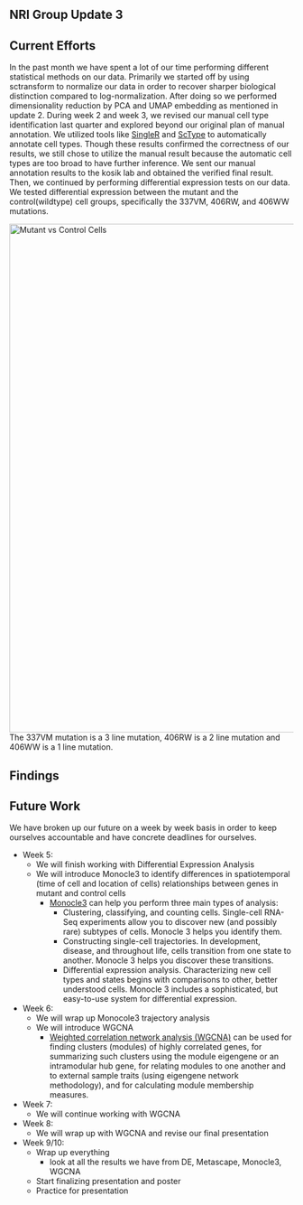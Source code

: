 
## NRI Group Update 3

## Current Efforts 
In the past month we have spent a lot of our time performing different statistical methods on our data. Primarily we started off by using sctransform to normalize our data in order to recover sharper biological distinction compared to log-normalization. After doing so we performed dimensionality reduction by PCA and UMAP embedding as mentioned in update 2. During week 2 and week 3, we revised our manual cell type identification last quarter and explored beyond our original plan of manual annotation. We utilized tools like [SingleR](https://bioconductor.org/packages/release/bioc/html/SingleR.html) and [ScType](http://session.asuscomm.com/) to automatically annotate cell types. Though these results confirmed the correctness of our results, we still chose to utilize the manual result because the automatic cell types are too broad to have further inference. We sent our manual annotation results to the kosik lab and obtained the verified final result. Then, we continued by performing differential expression tests on our data. We tested differential expression between the mutant and the control(wildtype) cell groups, specifically the 337VM, 406RW, and 406WW mutations. 

<img width="901" alt="Mutant vs  Control Cells" src="https://user-images.githubusercontent.com/76935431/165862631-cd6dab24-1dcb-4fca-9d70-0f3eb78d8b48.png">
The 337VM mutation is a 3 line mutation, 406RW is a 2 line mutation and 406WW is a 1 line mutation.

## Findings

## Future Work
We have broken up our future on a week by week basis in order to keep ourselves accountable and have concrete deadlines for ourselves. 
- Week 5: 
  - We will finish working with Differential Expression Analysis
  - We will introduce Monocle3 to identify differences in spatiotemporal (time of cell and location of cells) relationships between genes in mutant and control cells
    - [Monocle3](https://cole-trapnell-lab.github.io/monocle3/) can help you perform three main types of analysis:
      - Clustering, classifying, and counting cells. Single-cell RNA-Seq experiments allow you to discover new (and possibly rare) subtypes of cells. Monocle 3 helps you identify them.
      - Constructing single-cell trajectories. In development, disease, and throughout life, cells transition from one state to another. Monocle 3 helps you discover these transitions.
      - Differential expression analysis. Characterizing new cell types and states begins with comparisons to other, better understood cells. Monocle 3 includes a sophisticated, but easy-to-use system for differential expression.
- Week 6: 
  - We will wrap up Monocole3 trajectory analysis
  - We will introduce WGCNA
    - [Weighted correlation network analysis (WGCNA)](https://horvath.genetics.ucla.edu/html/CoexpressionNetwork/Rpackages/WGCNA/) can be used for finding clusters (modules) of highly correlated genes, for summarizing such clusters using the module eigengene or an intramodular hub gene, for relating modules to one another and to external sample traits (using eigengene network methodology), and for calculating module membership measures. 
- Week 7: 
  - We will continue working with WGCNA
- Week 8:
  - We will wrap up with WGCNA and revise our final presentation
- Week 9/10:
  - Wrap up everything
    - look at all the results we have from DE, Metascape, Monocle3, WGCNA
  - Start finalizing presentation and poster 
  - Practice for presentation
